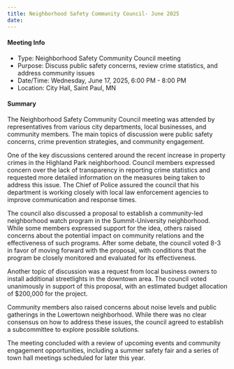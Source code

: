 ```yaml
---
title: Neighborhood Safety Community Council- June 2025
date: 
---
```

#### Meeting Info

* Type: Neighborhood Safety Community Council meeting
* Purpose: Discuss public safety concerns, review crime statistics, and address community issues
* Date/Time: Wednesday, June 17, 2025, 6:00 PM - 8:00 PM
* Location: City Hall, Saint Paul, MN

#### Summary

The Neighborhood Safety Community Council meeting was attended by representatives from various city departments, local businesses, and community members. The main topics of discussion were public safety concerns, crime prevention strategies, and community engagement.

One of the key discussions centered around the recent increase in property crimes in the Highland Park neighborhood. Council members expressed concern over the lack of transparency in reporting crime statistics and requested more detailed information on the measures being taken to address this issue. The Chief of Police assured the council that his department is working closely with local law enforcement agencies to improve communication and response times.

The council also discussed a proposal to establish a community-led neighborhood watch program in the Summit-University neighborhood. While some members expressed support for the idea, others raised concerns about the potential impact on community relations and the effectiveness of such programs. After some debate, the council voted 8-3 in favor of moving forward with the proposal, with conditions that the program be closely monitored and evaluated for its effectiveness.

Another topic of discussion was a request from local business owners to install additional streetlights in the downtown area. The council voted unanimously in support of this proposal, with an estimated budget allocation of $200,000 for the project.

Community members also raised concerns about noise levels and public gatherings in the Lowertown neighborhood. While there was no clear consensus on how to address these issues, the council agreed to establish a subcommittee to explore possible solutions.

The meeting concluded with a review of upcoming events and community engagement opportunities, including a summer safety fair and a series of town hall meetings scheduled for later this year.

